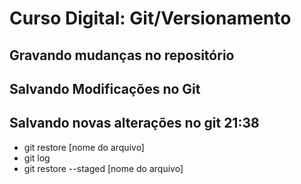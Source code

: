 # Curso Digital: Git/Versionamento

## Gravando mudanças no repositório

## Salvando Modificações no Git

## Salvando novas alterações no git 21:38

* git restore [nome do arquivo]
* git log
* git restore --staged [nome do arquivo]